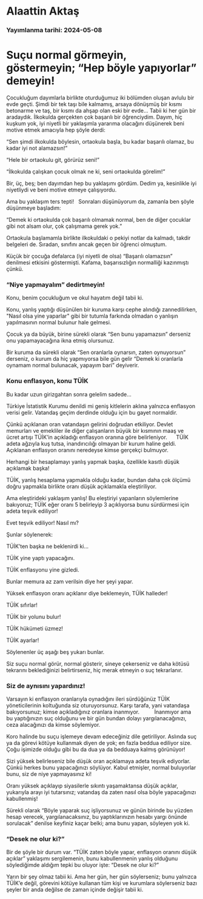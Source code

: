# Alaattin Aktaş

### Yayımlanma tarihi: 2024-05-08

# Suçu normal görmeyin, göstermeyin; “Hep böyle yapıyorlar” demeyin!

Çocukluğum dayımlarla birlikte oturduğumuz iki bölümden oluşan avlulu bir evde geçti. Şimdi bir tek taşı bile kalmamış, arsaya dönüşmüş bir kısmı betonarme ve taş, bir kısmı da ahşap olan eski bir evde... Tabii ki her gün bir aradaydık. İlkokulda gerçekten çok başarılı bir öğrenciydim. Dayım, hiç kuşkum yok, iyi niyetli bir yaklaşımla yararıma olacağını düşünerek beni motive etmek amacıyla hep şöyle derdi:

“Sen şimdi ilkokulda böylesin, ortaokula başla, bu kadar başarılı olamaz, bu kadar iyi not alamazsın!”

“Hele bir ortaokulu git, görürüz seni!”

“İlkokulda çalışkan çocuk olmak ne ki, seni ortaokulda görelim!”

Bir, üç, beş; ben dayımdan hep bu yaklaşımı gördüm. Dedim ya, kesinlikle iyi niyetliydi ve beni motive etmeye çalışıyordu.

Ama bu yaklaşım ters tepti!   Sonraları düşünüyorum da, zamanla ben şöyle düşünmeye başladım:

“Demek ki ortaokulda çok başarılı olmamak normal, ben de diğer çocuklar gibi not alsam olur, çok çalışmama gerek yok.”

Ortaokula başlamamla birlikte ilkokuldaki o pekiyi notlar da kalmadı, takdir belgeleri de. Sıradan, sınıfını ancak geçen bir öğrenci olmuştum.

Küçük bir çocuğa defalarca (iyi niyetli de olsa) “Başarılı olamazsın” denilmesi etkisini göstermişti. Kafama, başarısızlığın normalliği kazınmıştı çünkü.


### “Niye yapmayalım” dedirtmeyin!

Konu, benim çocukluğum ve okul hayatım değil tabii ki.

Konu, yanlış yaptığı düşünülen bir kuruma karşı cephe alındığı zannedilirken, "Nasıl olsa yine yaparlar" gibi bir tutumla farkında olmadan o yanlışın yapılmasının normal bulunur hale gelmesi.

Çocuk ya da büyük, birine sürekli olarak “Sen bunu yapamazsın” derseniz onu yapamayacağına ikna etmiş olursunuz.

Bir kuruma da sürekli olarak “Sen oranlarla oynarsın, zaten oynuyorsun” derseniz, o kurum da hiç yapmıyorsa bile gün gelir “Demek ki oranlarla oynamam normal bulunacak, yapayım bari” deyiverir.


### Konu enflasyon, konu TÜİK

Bu kadar uzun girizgahtan sonra gelelim sadede...

Türkiye İstatistik Kurumu denildi mi geniş kitlelerin aklına yalnızca enflasyon verisi gelir. Vatandaş geçim derdinde olduğu için bu gayet normaldir.

Çünkü açıklanan oran vatandaşın gelirini doğrudan etkiliyor. Devlet memurları ve emekliler ile diğer çalışanların büyük bir kısmının maaş ve ücret artışı TÜİK’in açıkladığı enflasyon oranına göre belirleniyor.      TÜİK adeta ağzıyla kuş tutsa, inandırıcılığı olmayan bir kurum haline geldi. Açıklanan enflasyon oranını neredeyse kimse gerçekçi bulmuyor.

Herhangi bir hesaplamayı yanlış yapmak başka, özellikle kasıtlı düşük açıklamak başka!

TÜİK, yanlış hesaplama yapmakla olduğu kadar, bundan daha çok ölçümü doğru yapmakla birlikte oranı düşük açıklamakla eleştiriliyor.

Ama eleştirideki yaklaşım yanlış! Bu eleştiriyi yapanların söylemlerine bakıyoruz; TÜİK eğer oranı 5 belirleyip 3 açıklıyorsa bunu sürdürmesi için adeta teşvik ediliyor!

Evet teşvik ediliyor! Nasıl mı?

Şunlar söylenerek:

TÜİK’ten başka ne beklenirdi ki...

TÜİK yine yaptı yapacağını.

TÜİK enflasyonu yine gizledi.

Bunlar memura az zam verilsin diye her şeyi yapar.

Yüksek enflasyon oranı açıklanır diye beklemeyin, TÜİK halleder!

TÜİK sıfırlar!

TÜİK bir yolunu bulur!

TÜİK hükümeti üzmez!

TÜİK ayarlar!

Söylenenler üç aşağı beş yukarı bunlar.

Siz suçu normal görür, normal gösterir, sineye çekerseniz ve daha kötüsü tekrarını beklediğinizi belirtirseniz, hiç merak etmeyin o suç tekrarlanır.


### Siz de aynısını yapardınız!

Varsayın ki enflasyon oranlarıyla oynadığını ileri sürdüğünüz TÜİK yöneticilerinin koltuğunda siz oturuyorsunuz. Karşı tarafa, yani vatandaşa bakıyorsunuz; kimse açıkladığınız oranlara inanmıyor.          İnanmıyor ama bu yaptığınızın suç olduğunu ve bir gün bundan dolayı yargılanacağınızı, ceza alacağınızı da kimse söylemiyor.

Koro halinde bu suçu işlemeye devam edeceğiniz dile getiriliyor. Aslında suç ya da görevi kötüye kullanmak diyen de yok; en fazla beddua ediliyor size. Çoğu işimizde olduğu gibi bu da dua ya da bedduaya kalmış görünüyor!

Sizi yüksek belirleseniz bile düşük oran açıklamaya adeta teşvik ediyorlar. Çünkü herkes bunu yapacağınızı söylüyor. Kabul etmişler, normal buluyorlar bunu, siz de niye yapmayasınız ki!

Oranı yüksek açıklayıp siyasilerle sıkıntı yaşamaktansa düşük açıklar, yukarıyla arayı iyi tutarsınız; vatandaş da zaten nasıl olsa böyle yapacağınızı kabullenmiş!

Sürekli olarak “Böyle yaparak suç işliyorsunuz ve günün birinde bu yüzden hesap verecek, yargılanacaksınız, bu yaptıklarınızın hesabı yargı önünde sorulacak” denilse keyfiniz kaçar belki; ama bunu yapan, söyleyen yok ki.


### “Desek ne olur ki?”

Bir de şöyle bir durum var. “TÜİK zaten böyle yapar, enflasyon oranını düşük açıklar” yaklaşımı sergilemenin, bunu kabullenmenin yanlış olduğunu söylediğimde aldığım tepki bu oluyor işte: “Desek ne olur ki?”

Yarın bir şey olmaz tabii ki. Ama her gün, her gün söylerseniz; bunu yalnızca TÜİK’e değil, görevini kötüye kullanan tüm kişi ve kurumlara söylerseniz bazı şeyler bir anda değilse de zaman içinde değişir tabii ki.

